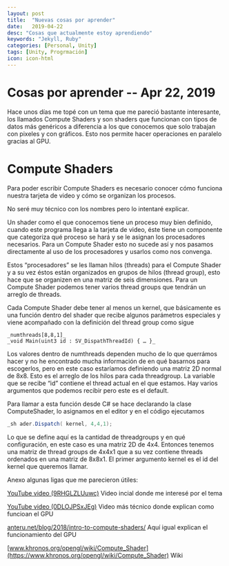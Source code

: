 ```yaml
---
layout: post
title:  "Nuevas cosas por aprender"
date:   2019-04-22
desc: "Cosas que actualmente estoy aprendiendo"
keywords: "Jekyll, Ruby"
categories: [Personal, Unity]
tags: [Unity, Progrmación]
icon: icon-html
---
```


# Cosas por aprender -- Apr 22, 2019

Hace unos días me topé con un tema que me pareció bastante interesante, los llamados Compute Shaders y son shaders que funcionan con tipos de datos más genéricos a diferencia a los que conocemos que solo trabajan con pixeles y con gráficos. Esto nos permite hacer operaciones en paralelo gracias al GPU.


# Compute Shaders

Para poder escribir Compute Shaders es necesario conocer cómo funciona nuestra tarjeta de video  y cómo se organizan los procesos.

No seré muy técnico con los nombres pero lo intentaré explicar.

Un shader como el que conocemos tiene un proceso muy bien definido, cuando este programa llega a la tarjeta de video, éste tiene un componente que categoriza qué proceso se hará y se le asignan los procesadores necesarios. Para un Compute Shader esto no sucede así y nos pasamos directamente al uso de los procesadores y usarlos como nos convenga.

Estos “procesadores” se les llaman hilos (threads) para el Compute Shader y a su vez éstos están organizados en grupos de hilos (thread group), esto hace que se organizen en una matriz de seis dimensiones. Para un Compute Shader podemos tener varios thread groups que tendrán un arreglo de threads.

Cada Compute Shader debe tener al menos un kernel, que básicamente es una función dentro del shader que recibe algunos parámetros especiales y viene acompañado con la definición del thread group como sigue 
```
_numthreads[8,8,1]_
_void Main(uint3 id : SV_DispathThreadId) { … }_
```
Los valores dentro de numthreads dependen mucho de lo que querrámos hacer y no he encontrado mucha información de en qué basarnos para escogerlos, pero en este caso estaríamos definiendo una matriz 2D normal de 8x8. Esto es el arreglo de los hilos para cada threadgroup. La variable que se recibe “id” contiene el thread actual en el que estamos. Hay varios argumentos que podemos recibir pero este es el default.

Para llamar a esta función desde C# se hace declarando la clase ComputeShader, lo asignamos en el editor y en el código ejecutamos 
```c#
_sh ader.Dispatch( kernel, 4,4,1);
```
Lo que se define aquí es la cantidad de threadgroups y en qué configuración, en este caso es una matriz 2D de 4x4. Entonces tenemos una matriz de thread groups de 4x4x1 que a su vez contiene threads ordenados en una matriz de 8x8x1. El primer argumento kernel es el id del kernel que queremos llamar.

Anexo algunas ligas que me parecieron útiles:

[YouTube video (9RHGLZLUuwc)](https://www.youtube.com/watch?v=9RHGLZLUuwc) Video incial donde me interesé por el tema

[YouTube video (0DLOJPSxJEg)](https://www.youtube.com/watch?v=0DLOJPSxJEg&t=2159s) Video más técnico donde explican como funcioan el GPU

[anteru.net/blog/2018/intro-to-compute-shaders/](https://anteru.net/blog/2018/intro-to-compute-shaders/) Aquí igual explican el funcionamiento del GPU

[www.khronos.org/opengl/wiki/Compute_Shader](https://www.khronos.org/opengl/wiki/Compute_Shader) Wiki 

